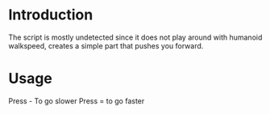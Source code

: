# Introduction

The script is mostly undetected since it does not play around with humanoid walkspeed, creates a simple part that pushes you forward.

# Usage

Press - To go slower
Press = to go faster
